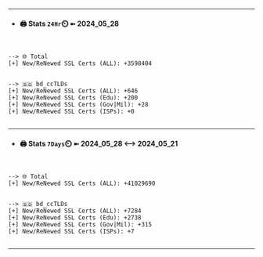 

---
- #### 🖨️ **Stats** `24Hr`⏲️ ➼ 2024_05_28
```console


--> 🌐 Total
[+] New/ReNewed SSL Certs (ALL): +3598404


--> 🇧🇩 bd_ccTLDs
[+] New/ReNewed SSL Certs (ALL): +646
[+] New/ReNewed SSL Certs (Edu): +200
[+] New/ReNewed SSL Certs (Gov|Mil): +28
[+] New/ReNewed SSL Certs (ISPs): +0


```

---
- #### 🖨️ **Stats** `7Days`⏲️ ➼ 2024_05_28 <--> 2024_05_21
```console


--> 🌐 Total
[+] New/ReNewed SSL Certs (ALL): +41029690


--> 🇧🇩 bd_ccTLDs
[+] New/ReNewed SSL Certs (ALL): +7284
[+] New/ReNewed SSL Certs (Edu): +2738
[+] New/ReNewed SSL Certs (Gov|Mil): +315
[+] New/ReNewed SSL Certs (ISPs): +7


```

---


